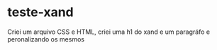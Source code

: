 # teste-xand

Criei um arquivo CSS e HTML, criei uma h1 do xand e um paragráfo e peronalizando os mesmos